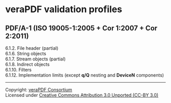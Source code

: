 # veraPDF validation profiles

## PDF/A-1 (ISO 19005-1:2005 + Cor 1:2007 + Cor 2:2011)
6.1.2. File header (partial)<br>
6.1.6. String objects<br>
6.1.7. Stream objects (partial)<br>
6.1.8. Indirect objects<br>
6.1.10. Filters<br>
6.1.12. Implementation limits (except <b>q/Q</b> nesting and <b>DeviceN</b> components)

***

Copyright: [veraPDF Consortium](http://www.verapdf.org)<br>
Licensed under [Creative Commons Attribution 3.0 Unported (CC-BY 3.0)](http://creativecommons.org/licenses/by/3.0/)
